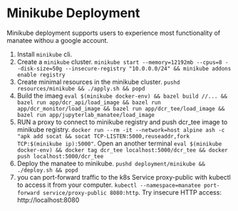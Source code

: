 # Minikube Deployment
Minikube deployment supports users to experience most functionality of manatee withou a google account. 

1. Install `minikube` cli.
2. Create a `minikube` cluster. `minikube start --memory=12192mb --cpus=8 --disk-size=50g --insecure-registry "10.0.0.0/24" && minikube addons enable registry`
3. Create minimal resources in the minikube cluster. `pushd resources/minikube && ./apply.sh && popd `
4. Build the imaeg `eval $(minikube docker-env) && bazel build //... && bazel run app/dcr_api/load_image && bazel run app/dcr_monitor/load_image && bazel run app/dcr_tee/load_image && bazel run app/jupyterlab_manatee/load_image`
5. RUN a proxy to connect to minikube registry and push dcr_tee image to minikube registry. `docker run --rm -it --network=host alpine ash -c "apk add socat && socat TCP-LISTEN:5000,reuseaddr,fork TCP:$(minikube ip):5000"`. Open an another terminal `eval $(minikube docker-env) && docker tag dcr_tee localhost:5000/dcr_tee && docker push localhost:5000/dcr_tee`
5. Deploy the manatee to minikube. `pushd deployment/minikube && ./deploy.sh && popd`
6. you can port-forward traffic to the k8s Service proxy-public with kubectl to access it from your computer. `kubectl --namespace=manatee port-forward service/proxy-public 8080:http`. Try insecure HTTP access: http://localhost:8080
